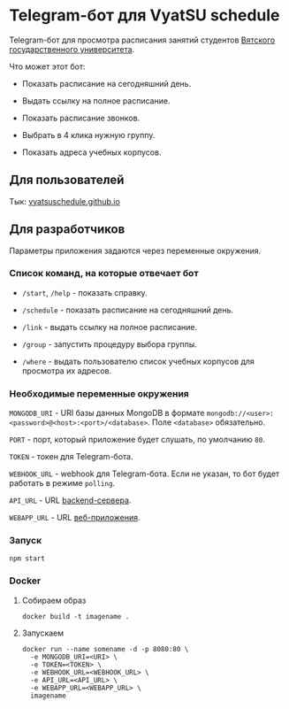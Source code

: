 # Telegram-бот для VyatSU schedule

Telegram-бот для просмотра расписания занятий студентов [Вятского государственного университета](https://www.vyatsu.ru).

Что может этот бот:

- Показать расписание на сегодняшний день.

- Выдать ссылку на полное расписание.

- Показать расписание звонков.

- Выбрать в 4 клика нужную группу.

- Показать адреса учебных корпусов.

## Для пользователей

Тык: [vyatsuschedule.github.io](https://vyatsuschedule.github.io/#/bots)

## Для разработчиков

Параметры приложения задаются через переменные окружения.

### Список команд, на которые отвечает бот

  - `/start`, `/help` - показать справку.

  - `/schedule` - показать расписание на сегодняшний день.

  - `/link` - выдать ссылку на полное расписание.

  - `/group` - запустить процедуру выбора группы.

  - `/where` - выдать пользователю список учебных корпусов для просмотра их адресов.

### Необходимые переменные окружения

`MONGODB_URI` - URI базы данных MongoDB в формате `mongodb://<user>:<password>@<host>:<port>/<database>`. 
Поле `<database>` обязательно.

`PORT` - порт, который приложение будет слушать, по умолчанию `80`.

`TOKEN` - токен для Telegram-бота.

`WEBHOOK_URL` - webhook для Telegram-бота. Если не указан, то бот будет работать в режиме `polling`.

`API_URL` - URL [backend-сервера](https://gitlab.com/vyatsu-schedule/backend).

`WEBAPP_URL` - URL [веб-приложения](https://gitlab.com/vyatsu-schedule/frontend).

### Запуск

```
npm start
```

### Docker

1. Собираем образ

   ```
   docker build -t imagename .
   ```

2. Запускаем
   
   ```
   docker run --name somename -d -p 8080:80 \
     -e MONGODB_URI=<URI> \
     -e TOKEN=<TOKEN> \
     -e WEBHOOK_URL=<WEBHOOK_URL> \
     -e API_URL=<API_URL> \
     -e WEBAPP_URL=<WEBAPP_URL> \
     imagename
   ```
